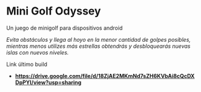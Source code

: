# Mini Golf Odyssey
Un juego de minigolf para dispositivos android

_Evita obstáculos y llega al hoyo en la menor cantidad de golpes posibles, mientras menos utilizes más estrellas obtendrás y desbloquearás nuevas islas con nuevos niveles._

Link último build

* **https://drive.google.com/file/d/18ZjAE2MKmNd7sZH6KVbAi8cQcDXDpPYI/view?usp=sharing**
